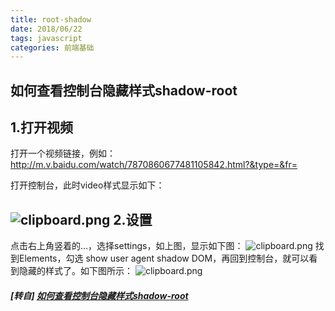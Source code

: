 ```yaml
---
title: root-shadow
date: 2018/06/22
tags: javascript
categories: 前端基础
---
```


## 如何查看控制台隐藏样式shadow-root

1.打开视频
---
打开一个视频链接，例如：http://m.v.baidu.com/watch/7870860677481105842.html?&type=&fr=

打开控制台，此时video样式显示如下：
 <!-- more -->
![clipboard.png](http://t1.aixinxi.net/o_1crp4um7iabv1s8a13tc1kn010c1a.png-w.jpg)
2.设置
---
点击右上角竖着的...，选择settings，如上图，显示如下图：
![clipboard.png](http://t1.aixinxi.net/o_1crp4vtcf12bjmegt7n1pc3m8ha.png-w.jpg)
找到Elements，勾选 show user agent shadow DOM，再回到控制台，就可以看到隐藏的样式了。如下图所示：
![clipboard.png](http://t1.aixinxi.net/o_1crp50tsuvpb1ci11pil1tki7aca.png-w.jpg)

##### [转自] [如何查看控制台隐藏样式shadow-root]()